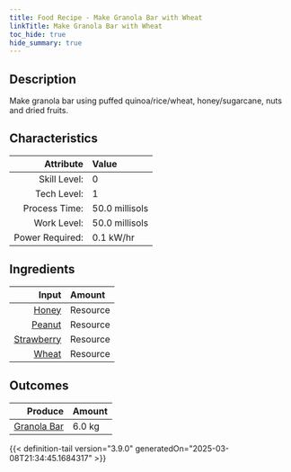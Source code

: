 ```yaml
---
title: Food Recipe - Make Granola Bar with Wheat
linkTitle: Make Granola Bar with Wheat
toc_hide: true
hide_summary: true
---
```

<!-- This is generated by the MarsSim HelpGenertor, do not edit. -->

## Description
Make granola bar using puffed quinoa/rice/wheat, honey/sugarcane, nuts and dried fruits.

## Characteristics

| Attribute      | Value |
|--------:|:------|
|Skill Level:|0|
|Tech Level:|1|
|Process Time:|50.0 millisols|
|Work Level:|50.0 millisols|
|Power Required:|0.1 kW/hr|

## Ingredients

| Input      | Amount |
|--------:|:------|
|[Honey](/docs/definitions/resource/honey)|Resource|0.5 kg|
|[Peanut](/docs/definitions/resource/peanut)|Resource|1.0 kg|
|[Strawberry](/docs/definitions/resource/strawberry)|Resource|0.5 kg|
|[Wheat](/docs/definitions/resource/wheat)|Resource|4.0 kg|

## Outcomes


| Produce      | Amount |
|--------:|:------|
|[Granola Bar](/docs/definitions/resource/granola-bar)|6.0 kg|



{{< definition-tail version="3.9.0" generatedOn="2025-03-08T21:34:45.1684317" >}}



